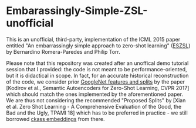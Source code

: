 # Embarassingly-Simple-ZSL-unofficial

This is an unofficial, third-party, implementation of the ICML 2015 paper entitled "An embarrassingly simple approach to zero-shot learning" (<a href="http://proceedings.mlr.press/v37/romera-paredes15.html">ESZSL</a>) by Bernardino Romera-Paredes and Philip Torr.

Please note that this repository was created after an unoffical demo tutorial session that I provided: the code is not meant to be performance-oriented, but it is didactical in scope. In fact, for an accurate historical reconstruction of the code, we consider prior <a href="https://github.com/Elyorcv/SAE">GoogleNet features and splits</a> by the paper [Kodirov et al., Semantic Autoencoders for Zero-Shot Learning, CVPR 2017] which should match the ones implemented by the aforementioned paper. We are thus not considering the recommended "Proposed Splits" by [Xian et al. Zero Shot Learning - A Comprehensive Evaluation of the Good, the Bad and the Ugly, TPAMI 18] which has to be preferred in practice - we still borrowed <a href="https://www.mpi-inf.mpg.de/departments/computer-vision-and-machine-learning/research/zero-shot-learning/zero-shot-learning-the-good-the-bad-and-the-ugly">ckass embeddings</a> from there.

